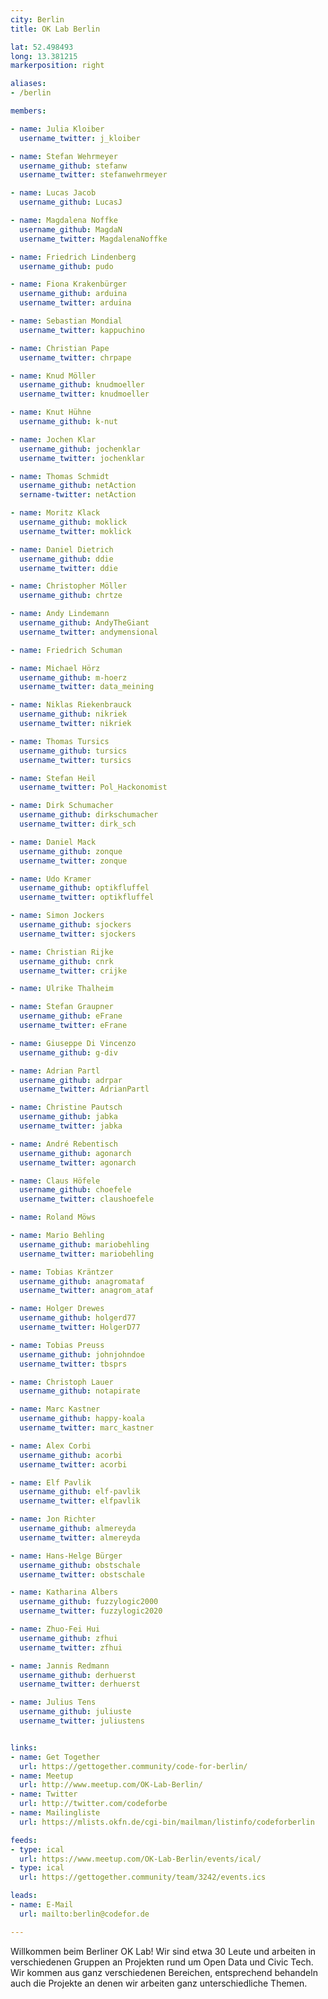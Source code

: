 ```yaml
---
city: Berlin
title: OK Lab Berlin

lat: 52.498493
long: 13.381215
markerposition: right

aliases:
- /berlin

members:

- name: Julia Kloiber
  username_twitter: j_kloiber

- name: Stefan Wehrmeyer
  username_github: stefanw
  username_twitter: stefanwehrmeyer

- name: Lucas Jacob
  username_github: LucasJ

- name: Magdalena Noffke
  username_github: MagdaN
  username_twitter: MagdalenaNoffke

- name: Friedrich Lindenberg
  username_github: pudo

- name: Fiona Krakenbürger
  username_github: arduina
  username_twitter: arduina

- name: Sebastian Mondial
  username_twitter: kappuchino

- name: Christian Pape
  username_twitter: chrpape

- name: Knud Möller
  username_github: knudmoeller
  username_twitter: knudmoeller

- name: Knut Hühne
  username_github: k-nut

- name: Jochen Klar
  username_github: jochenklar
  username_twitter: jochenklar

- name: Thomas Schmidt
  username_github: netAction
  sername-twitter: netAction

- name: Moritz Klack
  username_github: moklick
  username_twitter: moklick

- name: Daniel Dietrich
  username_github: ddie
  username_twitter: ddie

- name: Christopher Möller
  username_github: chrtze

- name: Andy Lindemann
  username_github: AndyTheGiant
  username_twitter: andymensional

- name: Friedrich Schuman

- name: Michael Hörz
  username_github: m-hoerz
  username_twitter: data_meining

- name: Niklas Riekenbrauck
  username_github: nikriek
  username_twitter: nikriek

- name: Thomas Tursics
  username_github: tursics
  username_twitter: tursics

- name: Stefan Heil
  username_twitter: Pol_Hackonomist

- name: Dirk Schumacher
  username_github: dirkschumacher
  username_twitter: dirk_sch

- name: Daniel Mack
  username_github: zonque
  username_twitter: zonque

- name: Udo Kramer
  username_github: optikfluffel
  username_twitter: optikfluffel

- name: Simon Jockers
  username_github: sjockers
  username_twitter: sjockers

- name: Christian Rijke
  username_github: cnrk
  username_twitter: crijke

- name: Ulrike Thalheim

- name: Stefan Graupner
  username_github: eFrane
  username_twitter: eFrane

- name: Giuseppe Di Vincenzo
  username_github: g-div

- name: Adrian Partl
  username_github: adrpar
  username_twitter: AdrianPartl

- name: Christine Pautsch
  username_github: jabka
  username_twitter: jabka

- name: André Rebentisch
  username_github: agonarch
  username_twitter: agonarch

- name: Claus Höfele
  username_github: choefele
  username_twitter: claushoefele

- name: Roland Möws

- name: Mario Behling
  username_github: mariobehling
  username_twitter: mariobehling

- name: Tobias Kräntzer
  username_github: anagromataf
  username_twitter: anagrom_ataf

- name: Holger Drewes
  username_github: holgerd77
  username_twitter: HolgerD77

- name: Tobias Preuss
  username_github: johnjohndoe
  username_twitter: tbsprs

- name: Christoph Lauer
  username_github: notapirate

- name: Marc Kastner
  username_github: happy-koala
  username_twitter: marc_kastner

- name: Alex Corbi
  username_github: acorbi
  username_twitter: acorbi

- name: Elf Pavlik
  username_github: elf-pavlik
  username_twitter: elfpavlik

- name: Jon Richter
  username_github: almereyda
  username_twitter: almereyda

- name: Hans-Helge Bürger
  username_github: obstschale
  username_twitter: obstschale

- name: Katharina Albers
  username_github: fuzzylogic2000
  username_twitter: fuzzylogic2020

- name: Zhuo-Fei Hui
  username_github: zfhui
  username_twitter: zfhui

- name: Jannis Redmann
  username_github: derhuerst
  username_twitter: derhuerst

- name: Julius Tens
  username_github: juliuste
  username_twitter: juliustens


links:
- name: Get Together
  url: https://gettogether.community/code-for-berlin/
- name: Meetup
  url: http://www.meetup.com/OK-Lab-Berlin/
- name: Twitter
  url: http://twitter.com/codeforbe
- name: Mailingliste
  url: https://mlists.okfn.de/cgi-bin/mailman/listinfo/codeforberlin

feeds:
- type: ical
  url: https://www.meetup.com/OK-Lab-Berlin/events/ical/
- type: ical
  url: https://gettogether.community/team/3242/events.ics

leads:
- name: E-Mail
  url: mailto:berlin@codefor.de

---
```


Willkommen beim Berliner OK Lab! Wir sind etwa 30 Leute und arbeiten in verschiedenen Gruppen an Projekten rund um Open Data und Civic Tech. Wir kommen aus ganz verschiedenen Bereichen, entsprechend behandeln auch die Projekte an denen wir arbeiten ganz unterschiedliche Themen.
